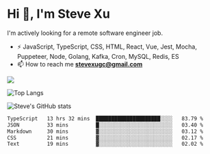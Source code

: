 # Hi 👋, I'm Steve Xu

I'm actively looking for a remote software engineer job.

- ⚡ JavaScript, TypeScript, CSS, HTML, React, Vue, Jest, Mocha,
Puppeteer, Node, Golang, Kafka, Cron, MySQL, Redis, ES
- 📫 How to reach me **stevexugc@gmail.com**

![](https://komarev.com/ghpvc/?username=nusr&color=green)

![Top Langs](https://github-readme-stats.vercel.app/api/top-langs/?username=nusr&langs_count=8&layout=compact)

![Steve's GitHub stats](https://github-readme-stats.vercel.app/api?username=nusr&show_icons=true)

<!--START_SECTION:waka-->

```txt
TypeScript   13 hrs 32 mins  █████████████████████░░░░   83.79 %
JSON         33 mins         █░░░░░░░░░░░░░░░░░░░░░░░░   03.40 %
Markdown     30 mins         ▓░░░░░░░░░░░░░░░░░░░░░░░░   03.12 %
CSS          21 mins         ▓░░░░░░░░░░░░░░░░░░░░░░░░   02.17 %
Text         19 mins         ▓░░░░░░░░░░░░░░░░░░░░░░░░   02.02 %
```

<!--END_SECTION:waka-->
